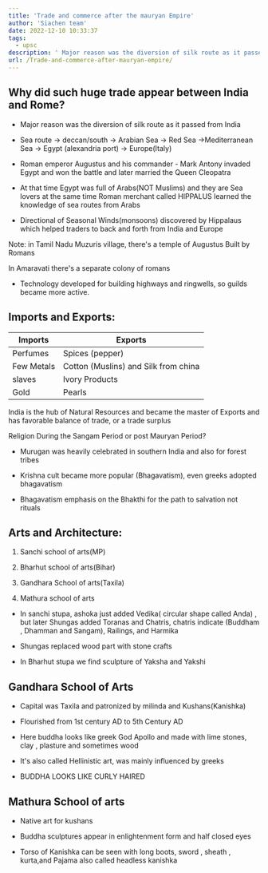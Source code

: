 ```yaml
---
title: 'Trade and commerce after the mauryan Empire'
author: 'Siachen team'
date: 2022-12-10 10:33:37
tags:
  - upsc
description: ' Major reason was the diversion of silk route as it passed from India.'
url: /Trade-and-commerce-after-mauryan-empire/
---
```


## Why did such huge trade appear between India and Rome?

-   Major reason was the diversion of silk route as it passed from India
    
-   Sea route → deccan/south → Arabian Sea → Red Sea →Mediterranean Sea → Egypt (alexandria port) → Europe(Italy)
    
-   Roman emperor Augustus and his commander - Mark Antony invaded Egypt and won the battle and later married the Queen Cleopatra
    
-   At that time Egypt was full of Arabs(NOT Muslims) and they are Sea lovers at the same time Roman merchant called HIPPALUS learned the knowledge of sea routes from Arabs
    
-   Directional of Seasonal Winds(monsoons) discovered by Hippalaus which helped traders to back and forth from India and Europe
    

  

Note: in Tamil Nadu Muzuris village, there's a temple of Augustus Built by Romans

  

In Amaravati there's a separate colony of romans

  

-   Technology developed for building highways and ringwells, so guilds became more active.
    

  
  

## Imports and Exports:

  
  


| Imports    | Exports                              |
| ---------- | ------------------------------------ |
| Perfumes   | Spices (pepper)                      |
| Few Metals | Cotton (Muslins) and Silk from china |
| slaves     | Ivory Products                       |
| Gold       | Pearls                               |

  
  

India is the hub of Natural Resources and became the master of Exports and has favorable balance of trade, or a trade surplus

  
  
  

Religion During the Sangam Period or post Mauryan Period?

-   Murugan was heavily celebrated in southern India and also for forest tribes
    
-   Krishna cult became more popular (Bhagavatism), even greeks adopted bhagavatism
    
-   Bhagavatism emphasis on the Bhakthi for the path to salvation not rituals
    

  
  

## Arts and Architecture:

  

1.  Sanchi school of arts(MP)
    
2.  Bharhut school of arts(Bihar)
    
3.  Gandhara School of arts(Taxila)
    
4.  Mathura school of arts
    

  
  

-   In sanchi stupa, ashoka just added Vedika( circular shape called Anda) , but later Shungas added Toranas and Chatris, chatris indicate (Buddham , Dhamman and Sangam), Railings, and Harmika
    
-   Shungas replaced wood part with stone crafts
    
-   In Bharhut stupa we find sculpture of Yaksha and Yakshi
    

  
  

## Gandhara School of Arts

  

-   Capital was Taxila and patronized by milinda and Kushans(Kanishka)
    
-   Flourished from 1st century AD to 5th Century AD
    
-   Here buddha looks like greek God Apollo and made with lime stones, clay , plasture and sometimes wood
    
-   It's also called Hellinistic art, was mainly influenced by greeks
    
-   BUDDHA LOOKS LIKE CURLY HAIRED
    

  
  

## Mathura School of arts

-   Native art for kushans
    
-   Buddha sculptures appear in enlightenment form and half closed eyes
    
-   Torso of Kanishka can be seen with long boots, sword , sheath , kurta,and Pajama also called headless kanishka

